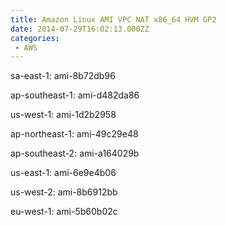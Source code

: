 ```yaml
---
title: Amazon Linux AMI VPC NAT x86_64 HVM GP2
date: 2014-07-29T16:02:13.000ZZ
categories:
 - AWS
---
```


sa-east-1: ami-8b72db96

ap-southeast-1: ami-d482da86

us-west-1: ami-1d2b2958

ap-northeast-1: ami-49c29e48

ap-southeast-2: ami-a164029b

us-east-1: ami-6e9e4b06

us-west-2: ami-8b6912bb

eu-west-1: ami-5b60b02c

